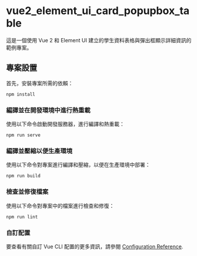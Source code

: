 # vue2_element_ui_card_popupbox_table
這是一個使用 Vue 2 和 Element UI 建立的學生資料表格與彈出框顯示詳細資訊的範例專案。
## 專案設置
首先，安裝專案所需的依賴：
```
npm install
```

### 編譯並在開發環境中進行熱重載
使用以下命令啟動開發服務器，進行編譯和熱重載：
```
npm run serve
```

### 編譯並壓縮以便生產環境
使用以下命令對專案進行編譯和壓縮，以便在生產環境中部署：
```
npm run build
```

### 檢查並修復檔案
使用以下命令對專案中的檔案進行檢查和修復：
```
npm run lint
```

### 自訂配置
要查看有關自訂 Vue CLI 配置的更多資訊，請參閱 [Configuration Reference](https://cli.vuejs.org/config/).
